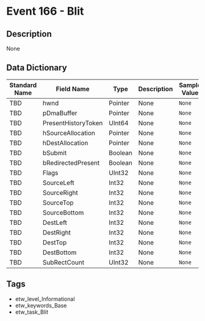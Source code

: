 # Event 166 - Blit

## Description
None

## Data Dictionary
|Standard Name|Field Name|Type|Description|Sample Value|
|---|---|---|---|---|
|TBD|hwnd|Pointer|None|`None`|
|TBD|pDmaBuffer|Pointer|None|`None`|
|TBD|PresentHistoryToken|UInt64|None|`None`|
|TBD|hSourceAllocation|Pointer|None|`None`|
|TBD|hDestAllocation|Pointer|None|`None`|
|TBD|bSubmit|Boolean|None|`None`|
|TBD|bRedirectedPresent|Boolean|None|`None`|
|TBD|Flags|UInt32|None|`None`|
|TBD|SourceLeft|Int32|None|`None`|
|TBD|SourceRight|Int32|None|`None`|
|TBD|SourceTop|Int32|None|`None`|
|TBD|SourceBottom|Int32|None|`None`|
|TBD|DestLeft|Int32|None|`None`|
|TBD|DestRight|Int32|None|`None`|
|TBD|DestTop|Int32|None|`None`|
|TBD|DestBottom|Int32|None|`None`|
|TBD|SubRectCount|UInt32|None|`None`|

## Tags
* etw_level_Informational
* etw_keywords_Base
* etw_task_Blit